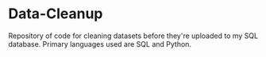 # Data-Cleanup
Repository of code for cleaning datasets before they're uploaded to my SQL database. Primary languages used are SQL and Python.

